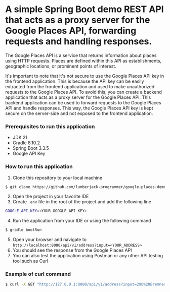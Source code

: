 # A simple Spring Boot demo REST API that acts as a proxy server for the Google Places API, forwarding requests and handling responses.

The Google Places API is a service that returns information about places using HTTP requests. Places are defined within this API as establishments, geographic locations, or prominent points of interest.

It's important to note that it's not secure to use the Google Places API key in the frontend application. This is because the API key can be easily extracted from the frontend application and used to make unauthorized requests to the Google Places API. To avoid this, you can create a backend application that acts as a proxy server for the Google Places API. This backend application can be used to forward requests to the Google Places API and handle responses. This way, the Google Places API key is kept secure on the server-side and not exposed to the frontend application.

### Prerequisites to run this application
- JDK 21
- Gradle 8.10.2
- Spring Boot 3.3.5
- Google API Key

### How to run this application
1. Clone this repository to your local machine
```bash
$ git clone https://github.com/lumberjack-programmer/google-places-demo.git
```
2. Open the project in your favorite IDE
3. Create `.env` file in the root of the project and add the following line
```bash
GOOGLE_API_KEY=<YOUR_GOOGLE_API_KEY>
```

4. Run the application from your IDE or using the following command
```bash
$ gradle bootRun
```
5. Open your browser and navigate to `http://localhost:8080/api/v1/address?input=<YOUR_ADDRESS>`
6. You should see the response from the Google Places API
7. You can also test the application using Postman or any other API testing tool such as Curl

### Example of curl command
```bash
$ curl -X GET "http://127.0.0.1:8080/api/v1/address?input=290%20Bremner%20Blvd" -H "accept: application/json"
```